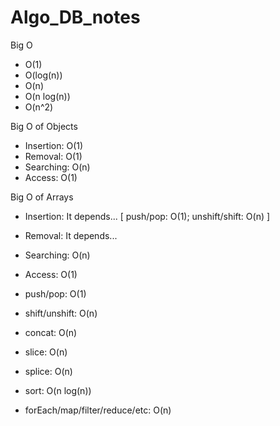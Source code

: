 # Algo_DB_notes

Big O
- O(1)
- O(log(n))
- O(n)
- O(n log(n))
- O(n^2)

Big O of Objects
- Insertion: O(1)
- Removal: O(1)
- Searching: O(n)
- Access: O(1)

Big O of Arrays
- Insertion: It depends...  [ push/pop: O(1); unshift/shift: O(n) ]
- Removal: It depends...
- Searching: O(n)
- Access: O(1)

- push/pop: O(1)
- shift/unshift: O(n)
- concat: O(n)
- slice: O(n)
- splice: O(n)
- sort: O(n log(n))
- forEach/map/filter/reduce/etc: O(n)

